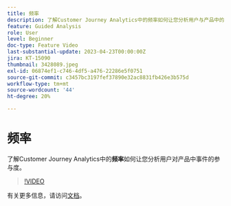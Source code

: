 ```yaml
---
title: 频率
description: 了解Customer Journey Analytics中的频率如何让您分析用户与产品中的事件的参与度。
feature: Guided Analysis
role: User
level: Beginner
doc-type: Feature Video
last-substantial-update: 2023-04-23T00:00:00Z
jira: KT-15090
thumbnail: 3428089.jpeg
exl-id: 06874ef1-c746-4df5-a476-22286e5f0751
source-git-commit: c3457bc3197fef37890e32ac8831fb426e3b575d
workflow-type: tm+mt
source-wordcount: '44'
ht-degree: 20%

---
```


# 频率

了解Customer Journey Analytics中的&#x200B;**频率**&#x200B;如何让您分析用户对产品中事件的参与度。

>[!VIDEO](https://video.tv.adobe.com/v/3435812/?learn=on&captions=chi_hans)

有关更多信息，请访问[文档](https://experienceleague.adobe.com/zh-hans/docs/analytics-platform/using/guided-analysis/trends/frequency)。
